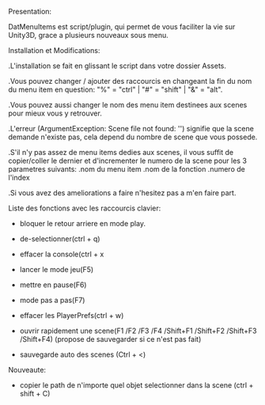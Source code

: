 Presentation:

DatMenuItems est script/plugin, qui permet de vous faciliter la vie sur Unity3D, grace a plusieurs nouveaux sous menu.


Installation et Modifications:

.L'installation se fait en glissant le script dans votre dossier Assets.

.Vous pouvez changer / ajouter des raccourcis en changeant la fin du nom du menu item en question: "%" = "ctrl" | "#" = "shift" | "&" = "alt".                   

.Vous pouvez aussi changer le nom des menu item destinees aux scenes pour mieux vous y retrouver.

.L'erreur (ArgumentException: Scene file not found: '') signifie que la scene demande n'existe pas, cela depend du nombre de scene que vous possede.             

.S'il n'y pas assez de menu items dedies aux scenes, il vous suffit de copier/coller le dernier et d'incrementer le numero de la scene pour les 3 parametres suivants: 
    .nom du menu item
    .nom de la fonction
    .numero de l'index

.Si vous avez des ameliorations a faire n'hesitez pas a m'en faire part.


Liste des fonctions avec les raccourcis clavier:

- bloquer le retour arriere en mode play.                                                                                                                       

- de-selectionner(ctrl + q)

- effacer la console(ctrl + x
- lancer le mode jeu(F5)

- mettre en pause(F6)
                                                                                                                                           
- mode pas a pas(F7)
                                                                                                                                           
- effacer les PlayerPrefs(ctrl + w)
                                                                                                                                 
- ouvrir rapidement une scene(F1 /F2 /F3 /F4 /Shift+F1 
/Shift+F2 /Shift+F3 /Shift+F4) (propose de sauvegarder si ce n'est pas fait)

- sauvegarde auto des scenes (Ctrl  + <)                                                                                                                        


Nouveaute:
  
- copier le path de n'importe quel objet selectionner dans la scene (ctrl + shift + C)
